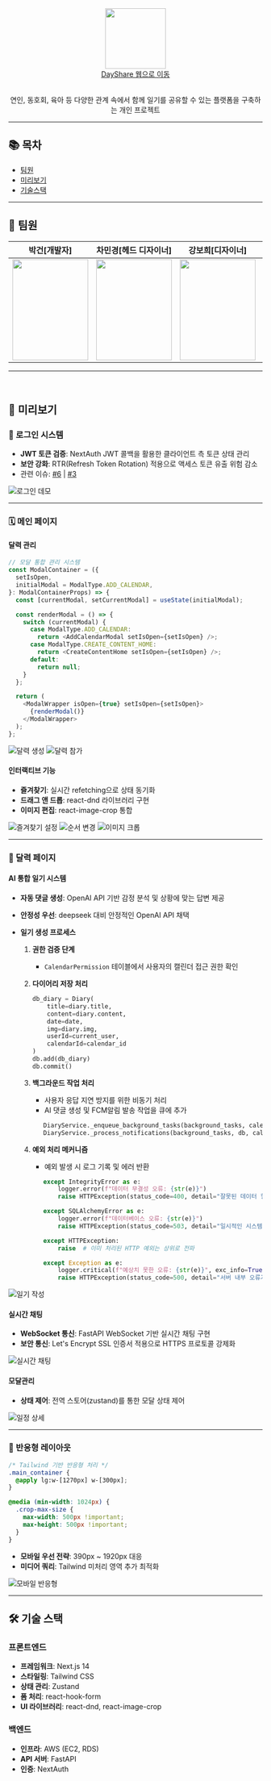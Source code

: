 <div align="center">
  <a href="https://www.dayshare.site/">
    <img height="120" src="https://s3.ap-northeast-2.amazonaws.com/geon.com/logo_sm.png" />
    <br />
    <a display="block" href="https://www.dayshare.site/">DayShare 웹으로 이동</a>
  </a>
  <br />
  <br />
  <p>연인, 동호회, 육아 등 다양한 관계 속에서 함께 일기를 공유할 수 있는 플랫폼을 구축하는 개인 프로젝트 </p> 
</div>

---

## 📚 목차

- [팀원](#-팀원)
- [미리보기](#-미리보기)
- [기술스택](#기술스택)

---

<a id="팀원"></a>

## 👥 팀원

|                                         **박건[개발자]**                                          |                                   **차민경[헤드 디자이너]**                                    |                                         **강보희[디자이너]**                                         |                                      **박예지[디자이너]**                                      |
| :-----------------------------------------------------------------------------------------------: | :--------------------------------------------------------------------------------------------: | :--------------------------------------------------------------------------------------------------: | :--------------------------------------------------------------------------------------------: |
| <img src="https://s3.ap-northeast-2.amazonaws.com/geon.com/profile+(1).jpg" height=200 width=150> | <img src="https://s3.ap-northeast-2.amazonaws.com/geon.com/default.webp" height=200 width=150> | <img src="https://s3.ap-northeast-2.amazonaws.com/geon.com/default.webp" height=200 width=150> <br/> | <img src="https://s3.ap-northeast-2.amazonaws.com/geon.com/default.webp" height=200 width=150> |

<hr/>

<br />

## 📸 미리보기

### 🔐 로그인 시스템

- **JWT 토큰 검증**: NextAuth JWT 콜백을 활용한 클라이언트 측 토큰 상태 관리
- **보안 강화**: RTR(Refresh Token Rotation) 적용으로 액세스 토큰 유출 위험 감소
- 관련 이슈: [#6](https://github.com/GEON1999/Day_Share_renew/issues/6) | [#3](https://github.com/GEON1999/Day_Share_renew/issues/3)

![로그인 데모](./gif/login.gif)

---

### 🗓️ 메인 페이지

#### 달력 관리

```javascript
// 모달 통합 관리 시스템
const ModalContainer = ({
  setIsOpen,
  initialModal = ModalType.ADD_CALENDAR,
}: ModalContainerProps) => {
  const [currentModal, setCurrentModal] = useState(initialModal);

  const renderModal = () => {
    switch (currentModal) {
      case ModalType.ADD_CALENDAR:
        return <AddCalendarModal setIsOpen={setIsOpen} />;
      case ModalType.CREATE_CONTENT_HOME:
        return <CreateContentHome setIsOpen={setIsOpen} />;
      default:
        return null;
    }
  };

  return (
    <ModalWrapper isOpen={true} setIsOpen={setIsOpen}>
      {renderModal()}
    </ModalWrapper>
  );
};
```

![달력 생성](./gif/calendar_create.gif)
![달력 참가](./gif/calendar_join.gif)

#### 인터랙티브 기능

- **즐겨찾기**: 실시간 refetching으로 상태 동기화
- **드래그 앤 드롭**: react-dnd 라이브러리 구현
- **이미지 편집**: react-image-crop 통합

![즐겨찾기 설정](./gif/set_favorite_todo.gif)
![순서 변경](./gif/change_order.gif)
![이미지 크롭](./gif/crop_image.gif)

---

### 📖 달력 페이지

#### AI 통합 일기 시스템

- **자동 댓글 생성**: OpenAI API 기반 감정 분석 및 상황에 맞는 답변 제공
- **안정성 우선**: deepseek 대비 안정적인 OpenAI API 채택
- **일기 생성 프로세스**

  1. **권한 검증 단계**

     - `CalendarPermission` 테이블에서 사용자의 캘린더 접근 권한 확인

  2. **다이어리 저장 처리**

     ```python
     db_diary = Diary(
         title=diary.title,
         content=diary.content,
         date=date,
         img=diary.img,
         userId=current_user,
         calendarId=calendar_id
     )
     db.add(db_diary)
     db.commit()
     ```

  3. **백그라운드 작업 처리**

     - 사용자 응답 지연 방지를 위한 비동기 처리
     - AI 댓글 생성 및 FCM알림 발송 작업을 큐에 추가

     ```python
        DiaryService._enqueue_background_tasks(background_tasks, calendar_id, db_diary)
        DiaryService._process_notifications(background_tasks, db, calendar_id, current_user, db_diary)
     ```

  4. **예외 처리 메커니즘**

     - 예외 발생 시 로그 기록 및 에러 반환

     ```python
        except IntegrityError as e:
            logger.error(f"데이터 무결성 오류: {str(e)}")
            raise HTTPException(status_code=400, detail="잘못된 데이터 형식입니다.")

        except SQLAlchemyError as e:
            logger.error(f"데이터베이스 오류: {str(e)}")
            raise HTTPException(status_code=503, detail="일시적인 시스템 오류가 발생했습니다.")

        except HTTPException:
            raise  # 이미 처리된 HTTP 예외는 상위로 전파

        except Exception as e:
            logger.critical(f"예상치 못한 오류: {str(e)}", exc_info=True)
            raise HTTPException(status_code=500, detail="서버 내부 오류가 발생했습니다.")
     ```

![일기 작성](./gif/diary.gif)

#### 실시간 채팅

- **WebSocket 통신**: FastAPI WebSocket 기반 실시간 채팅 구현
- **보안 통신**: Let's Encrypt SSL 인증서 적용으로 HTTPS 프로토콜 강제화

![실시간 채팅](./gif/live_chat.gif)

#### 모달관리

- **상태 제어**: 전역 스토어(zustand)를 통한 모달 상태 제어

![일정 상세](./gif/todo_detail.gif)

---

### 📱 반응형 레이아웃

```css
/* Tailwind 기반 반응형 처리 */
.main_container {
  @apply lg:w-[1270px] w-[300px];
}

@media (min-width: 1024px) {
  .crop-max-size {
    max-width: 500px !important;
    max-height: 500px !important;
  }
}
```

- **모바일 우선 전략**: 390px ~ 1920px 대응
- **미디어 쿼리**: Tailwind 미처리 영역 추가 최적화

![모바일 반응형](./gif/mobile.gif)

---

<a id="기술스택"></a>

## 🛠️ 기술 스택

### 프론트엔드

- **프레임워크**: Next.js 14
- **스타일링**: Tailwind CSS
- **상태 관리**: Zustand
- **폼 처리**: react-hook-form
- **UI 라이브러리**: react-dnd, react-image-crop

### 백엔드

- **인프라**: AWS (EC2, RDS)
- **API 서버**: FastAPI
- **인증**: NextAuth
